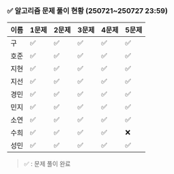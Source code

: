 ### ✅ 알고리즘 문제 풀이 현황 (250721~250727 23:59)

| 이름   | 1문제 | 2문제 | 3문제 | 4문제 | 5문제 |
|--------|--------|--------|--------|--------|--------|
| 구     | ✅     | ✅     | ✅     | ✅     | ✅     |
| 호준   | ✅     | ✅     | ✅     | ✅     | ✅     |
| 지현   | ✅     | ✅     | ✅     | ✅     | ✅     |
| 지선   | ✅     | ✅     | ✅     | ✅     | ✅     |
| 경민   | ✅     | ✅     | ✅     | ✅     | ✅     |
| 민지   | ✅     | ✅     | ✅     | ✅     | ✅     |
| 소연   | ✅     | ✅     | ✅     | ✅     | ✅     |
| 수희   | ✅     |  ✅     | ✅     | ✅     | ❌     |
| 성민   | ✅     | ✅     |  ✅    | ✅     | ✅     |

> ✅ : 문제 풀이 완료
